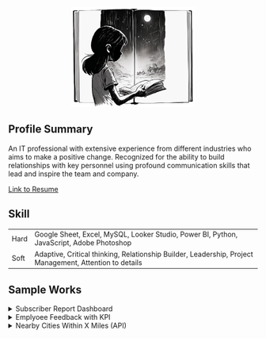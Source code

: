 <div align="center">
  <picture>
    <img alt="Life Book" src="assets/images/life-book.png" width=250>
  </picture>
</div>

  
## Profile Summary

An IT professional with extensive experience from different industries who aims to make a positive change.
Recognized for the ability to build relationships with key personnel using profound communication skills that lead and inspire the team and company.

[Link to Resume](https://drive.google.com/file/d/1nwgmD_oLFdUNI-lavPyt5yMc-PU3tIyr/view?usp=sharing)

## Skill
|  |  |
| ---      | ---       |
| Hard  | Google Sheet, Excel, MySQL, Looker Studio, Power BI, Python, JavaScript, Adobe Photoshop  |
| Soft  | Adaptive, Critical thinking, Relationship Builder, Leadership, Project Management, Attention to details  |

## Sample Works

<details>
  <summary>Subscriber Report Dashboard</summary>
  
  ### Overview
  * Dashboard Link [Looker Studio](https://lookerstudio.google.com/reporting/c085222c-25ec-4874-aa92-b92bcbaa3f00/page/GKZWD)
  * Files
    - United States List: [Google Sheets](https://docs.google.com/spreadsheets/d/1P2oIZsxwsV8IrUEutHvUlIXO7e928WH_FZWHzeLMMEo/edit#gid=1539076785) ([Source](http://download.geonames.org/export/zip/US.zip))
    - Ads Campaign: [Google Sheets](https://docs.google.com/spreadsheets/d/1fk9GCI8qUoEDceJkKiozZqUHPvUtqXsglgPUWy9Ys00/edit#gid=0)
    - Subscriber Status: [Google Sheets](https://docs.google.com/spreadsheets/d/1LK8hu4rqJrEYZoenyxN9AZSEBvD1mcgEq_ZD0u3Tp2I/edit?pli=1#gid=1288018274)
  * Scripts
    - Python: [python_to_gsheet.py](assets/scripts/python_to_gsheet.py) (web scraping)
    - Apps Script: [generateGoogleAdsLocation.gy](assets/scripts/generateGoogleAdsLocation.gs), [generateCityStateLevel.gs](assets/scripts/generateCityStateLevel.gs)
  * How It Works
    - Using scripts and formulas (please see below)
  
  <picture>
    <img alt="Subscriber Report" src="assets/images/subscriber-report.PNG" width=800>
  </picture>

  ### How It Works
  1. [Download](http://download.geonames.org/export/zip/US.zip) the United States' list of cities, states and zipcodes from geonames. Extract to [United States List](https://docs.google.com/spreadsheets/d/1P2oIZsxwsV8IrUEutHvUlIXO7e928WH_FZWHzeLMMEo/edit#gid=1539076785).
  2. We will only be working with a few records, we need to reduce the list of locations that we will be using.

     Create another sheet named [Reduce List](https://docs.google.com/spreadsheets/d/1P2oIZsxwsV8IrUEutHvUlIXO7e928WH_FZWHzeLMMEo/edit#gid=314707040) and this is where we will be using our formula.
     
     ['Reduce List!A2](https://docs.google.com/spreadsheets/d/1P2oIZsxwsV8IrUEutHvUlIXO7e928WH_FZWHzeLMMEo/edit#gid=314707040&range=A2)
     ```javascript
     =ARRAY_CONSTRAIN(
       SORT(
         FILTER('US List'!C:D, 'US List'!C:C<>"", REGEXMATCH('US List'!C:C, "[^A-Z]{2}$")),
         RANDARRAY(
           COUNTA(FILTER('US List'!C:C, 'US List'!C:C<>"", REGEXMATCH('US List'!C:C, "[^A-Z]{2}$")))
         , 1)
       , TRUE)
     , 20, 2)
     ```
      - **FILTER()** - First argument is the column range where we need to get the data from. Second and onwards are conditions that should be met.
      - **REGEXMATCH()** - Uses the expression ```"[^A-Z]{2}$"``` that excludes the data from a list that contains two letters in uppercase from its last two characters. The US List contains the following.

         We can get these areas by using the formula: ```=unique(filter(C:C, regexmatch(C:C, "[A-Z]{2}$")))``` inside the US List Sheet.
          ```
          APO AA
          APO AE
          FPO AE
          FPO AA
          APO STA
          ```
      - **RANDARRAY()** - Returns random numbers. It fills up both the row and column indicated. This is needed to randomize the sorting order of our data. The row count should be the same with the number of rows returned by the filter, hence the function ```COUNTA()``` was used.
      - **ARRAY_CONSTRAIN(input_range, num_rows, num_cols)** - Limit the number of rows and columns being returned by the ```FILTER()``` function.
          
  4. Create an [Ads Campaign](https://docs.google.com/spreadsheets/d/1fk9GCI8qUoEDceJkKiozZqUHPvUtqXsglgPUWy9Ys00/edit#gid=0) worksheet. Generate different locations from the Reduce List sheet and generate campaign names for each location.

     ['Generate Location And Campaign'!A2](https://docs.google.com/spreadsheets/d/1fk9GCI8qUoEDceJkKiozZqUHPvUtqXsglgPUWy9Ys00/edit#gid=738177274&range=A2)
     ```javascript
     =ARRAY_CONSTRAIN(
       SORT(
        FILTER(
             importrange("1P2oIZsxwsV8IrUEutHvUlIXO7e928WH_FZWHzeLMMEo", "'Reduce List'!A2:B"),
             importrange("1P2oIZsxwsV8IrUEutHvUlIXO7e928WH_FZWHzeLMMEo", "'Reduce List'!A2:A")<>""
           ), RANDARRAY(COUNTA(
                         FILTER(
                           importrange("1P2oIZsxwsV8IrUEutHvUlIXO7e928WH_FZWHzeLMMEo", "'Reduce List'!A2:A"),
                           importrange("1P2oIZsxwsV8IrUEutHvUlIXO7e928WH_FZWHzeLMMEo", "'Reduce List'!A2:A")<>""
                         )
                       )
               , 1)
       , TRUE)
     , 100,2)
     ```
     - **IMPORTRANGE()** - Use the spreadsheet ID for a shorter ```spreadsheet_url```. This pulls data from a different worksheet and access permission should be accepted.
  
      ['Generate Location And Campaign'!C2](https://docs.google.com/spreadsheets/d/1fk9GCI8qUoEDceJkKiozZqUHPvUtqXsglgPUWy9Ys00/edit#gid=738177274&range=C2)
      ```javascript
      =ARRAYFORMULA(IF(A2:A="",,"Campaign - " & iferror(1/(1/round(RANDBETWEEN(ROW(A1:A110), 100)/30)),1)))
      ```
      - **ARRAYFORMULA()** - Iterate each row. ```IF()``` conditon was used to stop an iteration.

      Since ```RANDARRAY()``` randomizes data each time changes has been made in the worksheet, we need to capture its data and paste it as a static value. We will be using the [generateGoogleAdsLocation.gy](assets/scripts/generateGoogleAdsLocation.gs) script to produce a static data.


  5. Create a [Subscriber Status](https://docs.google.com/spreadsheets/d/1LK8hu4rqJrEYZoenyxN9AZSEBvD1mcgEq_ZD0u3Tp2I/edit?pli=1#gid=1288018274) worksheet. Generate names using [python_to_gsheet.py](assets/scripts/python_to_gsheet.py) by web scraping most common names in namecensus.com and using [generateCityStateLevel.gs](assets/scripts/generateCityStateLevel.gs) script to pipulate City, State and Level for each subscriber.

  6. Connect [Subscriber Status](https://docs.google.com/spreadsheets/d/1LK8hu4rqJrEYZoenyxN9AZSEBvD1mcgEq_ZD0u3Tp2I/edit?pli=1#gid=1288018274) worksheet to [Looker Studio](https://lookerstudio.google.com/reporting/c085222c-25ec-4874-aa92-b92bcbaa3f00/page/GKZWD).
    
</details>

<details>
  <summary>Emplyoee Feedback with KPI</summary>
  
  ### Soon
</details>

<details>
  <summary>Nearby Cities Within X Miles (API)</summary>
  
  ### Soon
</details>

